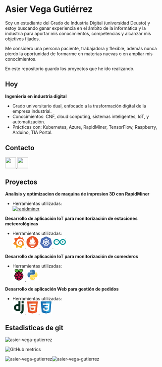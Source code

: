 <h1 aling="center">Asier Vega Gutiérrez</h1>

Soy un estudiante del Grado de Industria Digital (universidad Deusto) y estoy buscando ganar experiencia en el ámbito de la informática y la industria para aportar mis conocimientos, competencias y alcanzar mis objetivos fijados.

Me considero una persona paciente, trabajadora y flexible, además nunca pierdo la oportunidad de formarme en materias nuevas o en ampliar mis conocimientos.

En este repositorio guardo los proyectos que he ido realizando.

## Hoy
**Ingenieria en industria digital**
<ul>
    <li>Grado universitario dual, enfocado a la trasformación digital de la empresa industrial.</li>
    <li>Conocimientos: CNF, cloud conputing, sistemas inteligentes, IoT, y automatización.</li>
    <li>Prácticas con: Kubernetes, Azure, RapidMiner, TensorFlow, Raspberry, Arduino, TIA Portal.</li>
</ul>

## Contacto

<a href="https://es.linkedin.com/in/asier-vega-gutierrez">
    <img src="https://www.vectorlogo.zone/logos/linkedin/linkedin-icon.svg" height="35" width="35">
</a>
<a href="asiervg@outlook.com ">
    <img src="https://github.com/sempostma/office365-icons/blob/master/svg/outlook.svg" height="35" width="35">
</a>

## Proyectos

**Analisis y optimizacion de maquina de impresion 3D con RapidMiner**
<ul>
    <li>Herramientas utilizadas:</li>
<a href="https://rapidminer.com/" target="_blank" rel="noreferrer">
    <img src="https://avatars.githubusercontent.com/u/4490278?s=280&v=4" alt="rapidminer" width="40" height="40"/> 
</a>
</ul>

**Desarrollo de aplicación IoT para monitorización de estaciones meteorológicas**
<ul>
    <li>Herramientas utilizadas:</li>
<a href="https://grafana.com/" target="_blank" rel="noreferrer">
    <img src="https://raw.githubusercontent.com/devicons/devicon/master/icons/grafana/grafana-original.svg" alt="grafana" width="40" height="40"/> 
</a>
<a href="https://prometheus.io/" target="_blank" rel="noreferrer">
    <img src="https://raw.githubusercontent.com/devicons/devicon/master/icons/prometheus/prometheus-original.svg" alt="prometheus" width="40" height="40"/> 
</a>
<a href="https://kubernetes.io/" target="_blank" rel="noreferrer">
    <img src="https://raw.githubusercontent.com/devicons/devicon/master/icons/kubernetes/kubernetes-plain.svg" alt="kubernetes" width="40" height="40"/> 
</a>
<a href="https://www.arduino.cc/" target="_blank" rel="noreferrer">
    <img src="https://raw.githubusercontent.com/devicons/devicon/master/icons/arduino/arduino-original.svg" alt="arduino" width="40" height="40"/> 
</a>
</ul>

**Desarrollo de aplicación IoT para monitorización de comederos**
<ul>
    <li>Herramientas utilizadas:</li>
<a href="https://www.raspberrypi.com/" target="_blank" rel="noreferrer">
    <img src="https://github.com/devicons/devicon/blob/master/icons/raspberrypi/raspberrypi-original.svg" alt="raspberrypi" width="40" height="40"/> 
</a>
<a href="https://www.python.org/" target="_blank" rel="noreferrer">
    <img src="https://github.com/devicons/devicon/blob/master/icons/python/python-original.svg" alt="python" width="40" height="40"/> 
</a>
</ul>

**Desarrollo de aplicación Web para gestión de pedidos**
<ul>
    <li>Herramientas utilizadas:</li>
<a href="https://www.djangoproject.com/" target="_blank" rel="noreferrer">
    <img src="https://github.com/devicons/devicon/blob/master/icons/django/django-plain.svg" alt="django" width="40" height="40"/> 
</a>
<a href="https://es.wikipedia.org/wiki/HTML5" target="_blank" rel="noreferrer">
    <img src="https://github.com/devicons/devicon/blob/master/icons/html5/html5-original.svg" alt="html5" width="40" height="40"/> 
</a>
<a href="https://es.wikipedia.org/wiki/CSS" target="_blank" rel="noreferrer">
    <img src="https://github.com/devicons/devicon/blob/master/icons/css3/css3-original.svg" alt="css3" width="40" height="40"/> 
</a>
</ul>

## Estadisticas de git

<p align="left"> <img src="https://komarev.com/ghpvc/?username=asier-vega-gutierrez&label=Profile%20views&color=0e75b6&style=flat-square" alt="asier-vega-gutierrez" /> </p>

![GitHub metrics](https://metrics.lecoq.io/asier-vega-gutierrez)  

<!-- ![GitHub Activity Graph ](https://activity-graph.herokuapp.com/graph?username=asier-vega-gutierrez&theme=react-dark&bg_color=22272e&hide_border=true)  -->

<p><img align="left" src="https://github-readme-stats.vercel.app/api/top-langs?username=asier-vega-gutierrez&show_icons=true&theme=dark&bg_color=22272e&hide_border=true&locale=en&layout=compact&count_private=true" alt="asier-vega-gutierrez" /></p>

<p>&nbsp;<img align="left" src="https://github-readme-stats.vercel.app/api?username=asier-vega-gutierrez&show_icons=true&theme=dark&bg_color=22272e&hide_border=true&locale=en" alt="asier-vega-gutierrez" /></p>

